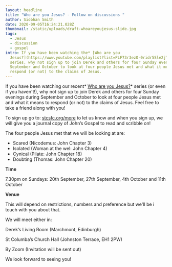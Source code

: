 ```yaml
---
layout: headline
title: "Who are you Jesus? - Follow on discussions "
author: Siobhan Smith
date: 2020-09-05T16:24:21.028Z
thumbnail: /static/uploads/draft-whoareyoujesus-slide.jpg
tags:
  - Jesus
  - discussion
  - gospel
intro: If you have been watching the* [Who are you
  Jesus?](https://www.youtube.com/playlist?list=PLF73r3ezO-0ridr5Sle2jT-IeUygnu0at)*
  series, why not sign up to join Derek and others for four Sunday evenings in
  September and October to look at four people Jesus met and what it means to
  respond (or not) to the claims of Jesus.
---
```

If you have been watching our recent* [Who are you Jesus?](https://www.youtube.com/playlist?list=PLF73r3ezO-0ridr5Sle2jT-IeUygnu0at)* series (or even if you haven't!), why not sign up to join Derek and others for four Sunday evenings during September and October to look at four people Jesus met and what it means to respond (or not) to the claims of Jesus. Feel free to take a friend along with you!

To sign up go to: [stcsfc.org/more](https://stcs.elvanto.eu/form/?id=8598e2dc-a9d3-460b-b45f-314215955fe9) to let us know and when you sign up, we will give you a journal copy of John’s Gospel to read and scribble on!

The four people Jesus met that we will be looking at are:

* Scared (Nicodemus: John Chapter 3)
* Isolated (Woman at the wel: John Chapter 4)
* Cynical (Pilate: John Chapter 18)
* Doubting (Thomas: John Chapter 20)

**Time**

7.30pm on Sundays: 20th September, 27th September, 4th October and 11th October

**Venue**

This will depend on restrictions, numbers and preference but we'll be i touch with you about that. 

We will meet either in:

Derek’s Living Room (Marchmont, Edinburgh)

St Columba’s Church Hall (Johnston Terrace, EH1 2PW)

By Zoom (Invitation will be sent out)

We look forward to seeing you!